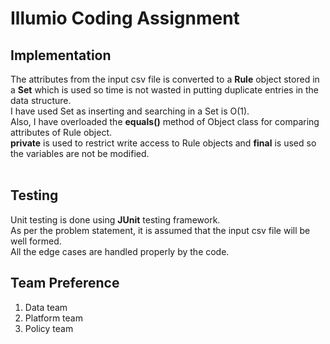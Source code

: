 # Illumio Coding Assignment

## Implementation
The attributes from the input csv file is converted to a **Rule** object stored in a **Set** which is used so time is not wasted in putting duplicate entries in the data structure.<br/>
I have used Set as inserting and searching in a Set is O(1).<br/>
Also, I have overloaded the **equals()** method of Object class for comparing attributes of Rule object.<br/>
**private** is used to restrict write access to Rule objects and **final** is used so the variables are not be modified.<br/><br/>

## Testing
Unit testing is done using **JUnit** testing framework.<br/>
As per the problem statement, it is assumed that the input csv file will be well formed.<br/>
All the edge cases are handled properly by the code.<br/>


## Team Preference
1. Data team
2. Platform team
3. Policy team
